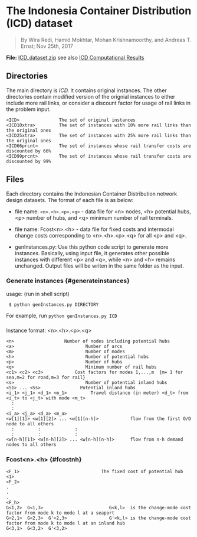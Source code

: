 The Indonesia Container Distribution (ICD) dataset 
==================================================

> By Wira Redi, Hamid Mokhtar, Mohan Krishnamoorthy, and Andreas T.
> Ernst; Nov 25th, 2017

**File:** [ICD_dataset.zip](../data/ICD_dataset.zip) see also [ICD Computational Results](../data/ICD_ComputationalResults_csv.zip)

Directories 
-----------

The main directory is *ICD.* It contains original instances. The other
directories contain modified version of the orignial instances to either
include more rail links, or consider a discount factor for usage of rail
links in the problem input.

    <ICD>               The set of original instances 
    <ICD10xtra>         The set of instances with 10% more rail links than the original ones
    <ICD25xtra>         The set of instances with 25% more rail links than the original ones
    <ICD66prcnt>        The set of instances whose rail transfer costs are discounted by 66%
    <ICD99prcnt>        The set of instances whose rail transfer costs are discounted by 99%

Files
-----

Each directory contains the Indonesian Container Distribution network
design datasets. The format of each file is as below:

-   file name: `<n>.<h>.<p>.<q>` - data file for \<n\> nodes,
    \<h\> potential hubs, \<p\> number of hubs, and \<q\> minimum number
    of rail terminals.

-   file name: Fcost\<n\>.\<h\> - data file for fixed costs and
    intermodal change costs corresponding to \<n\>.\<h\>.\<p\>.\<q\> for
    all \<p\> and \<q\>.

-   genInstances.py: Use this python code script to generate more
    instances. Basically, using input file, it generates other possible
    instances with different \<p\> and \<q\>, while \<n\> and \<h\>
    remains unchanged. Output files will be writen in the same folder as
    the input.

### Generate instances {#generateinstances}

usage: (run in shell script)

     $ python genInstances.py DIRECTORY 

For example, run `python genInstances.py ICD`

### 

Instance format: \<n\>.\<h\>.\<p\>.\<q\>

    <n>                   Number of nodes including potential hubs  
    <a>                           Number of arcs  
    <m>                           Number of modes
    <h>                           Number of potential hubs
    <p>                           Number of hubs
    <q>                           Minimum number of rail hubs
    <c1> <c2> <c3>            Cost factors for modes 1,...,m  {m= 1 for sea,m=2 for road,m=3 for rail}
    <s>                           Number of potential inland hubs
    <S1> ... <Ss>               Potential inland hubs  
    <i_1> <j_1> <d_1> <m_1>         Travel distance (in meter) <d_t> from <i_t> to <j_t> with mode <m_t> 
      :
      :
    <i_a> <j_a> <d_a> <m_a>                    
    <w[1][1]> <w[1][2]> ... <w[1][n-h]>            flow from the first O/D node to all others
      :         :             :
      :         :             :
    <w[n-h][1]> <w[n-h][2]> ... <w[n-h][n-h]>      flow from n-h demand nodes to all others

### Fcost\<n\>.\<h\> {#fcostnh}

    <F_1>                               The fixed cost of potential hub <1>
    <F_2>
    .
    .
    .
    <F_h>
    G<1,2>  G<1,3>                         G<k,l>  is the change-mode cost factor from mode k to mode l at a seaport
    G<2,1>  G<2,3>  G'<2,3>                G'<k,l> is the change-mode cost factor from mode k to mode l at an inland hub
    G<3,1>  G<3,2>  G'<3,2>           
